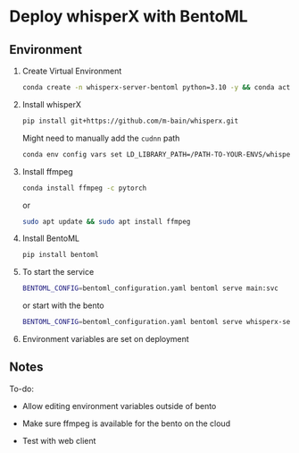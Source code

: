 # Deploy whisperX with BentoML

## Environment

1.  Create Virtual Environment

    ```bash
    conda create -n whisperx-server-bentoml python=3.10 -y && conda activate whisperx-server-bentoml
    ```

1.  Install whisperX

    ```bash
    pip install git+https://github.com/m-bain/whisperx.git
    ```

    Might need to manually add the `cudnn` path

    ```bash
    conda env config vars set LD_LIBRARY_PATH=/PATH-TO-YOUR-ENVS/whisperx-server-bentoml/lib/python3.10/site-packages/nvidia/cudnn/lib:$LD_LIBRARY_PATH
    ```

1.  Install ffmpeg

    ```bash
    conda install ffmpeg -c pytorch
    ```

    or

    ```bash
    sudo apt update && sudo apt install ffmpeg
    ```

1.  Install BentoML

    ```bash
    pip install bentoml
    ```

1.  To start the service

    ```bash
    BENTOML_CONFIG=bentoml_configuration.yaml bentoml serve main:svc
    ```

    or start with the bento

    ```bash
    BENTOML_CONFIG=bentoml_configuration.yaml bentoml serve whisperx-server:latest
    ```

1.  Environment variables are set on deployment

## Notes

To-do:

-   Allow editing environment variables outside of bento

-   Make sure ffmpeg is available for the bento on the cloud

-   Test with web client
